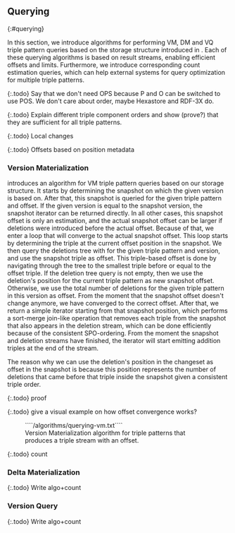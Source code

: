 ## Querying
{:#querying}

In this section, we introduce algorithms for performing VM, DM and VQ triple pattern queries
based on the storage structure introduced in [](#storage).
Each of these querying algorithms is based on result streams, enabling efficient offsets and limits.
Furthermore, we introduce corresponding count estimation queries,
which can help external systems for query optimization for multiple triple patterns.

{:.todo}
Say that we don't need OPS because P and O can be switched to use POS. We don't care about order, maybe Hexastore and RDF-3X do.

{:.todo}
Explain different triple component orders and show (prove?) that they are sufficient for all triple patterns.

{:.todo}
Local changes

{:.todo}
Offsets based on position metadata

### Version Materialization

[](#algorithm-querying-vm) introduces an algorithm for VM triple pattern queries based on our storage structure.
It starts by determining the snapshot on which the given version is based on.
After that, this snapshot is queried for the given triple pattern and offset.
If the given version is equal to the snapshot version, the snapshot iterator can be returned directly.
In all other cases, this snapshot offset is only an estimation,
and the actual snapshot offset can be larger if deletions were introduced before the actual offset.
Because of that, we enter a loop that will converge to the actual snapshot offset.
This loop starts by determining the triple at the current offset position in the snapshot.
We then query the deletions tree with for the given triple pattern and version,
and use the snapshot triple as offset.
This triple-based offset is done by navigating through the tree to the smallest triple before or equal to the offset triple.
If the deletion tree query is not empty, then we use the deletion's position for the current triple pattern as new snapshot offset.
Otherwise, we use the total number of deletions for the given triple pattern in this version as offset.
From the moment that the snapshot offset doesn't change anymore, we have converged to the correct offset.
After that, we return a simple iterator starting from that snapshot position,
which performs a sort-merge join-like operation that removes each triple from the snapshot that also appears in the deletion stream,
which can be done efficiently because of the consistent SPO-ordering.
From the moment the snapshot and deletion streams have finished,
the iterator will start emitting addition triples at the end of the stream.

The reason why we can use the deletion's position in the changeset as offset in the snapshot
is because this position represents the number of deletions that came before that triple inside the snapshot given a consistent triple order.

{:.todo} proof

{:.todo} give a visual example on how offset convergence works?

<figure id="algorithm-querying-vm" class="algorithm">
````/algorithms/querying-vm.txt````
<figcaption markdown="block">
Version Materialization algorithm for triple patterns that produces a triple stream with an offset.
</figcaption>
</figure>

{:.todo}
count

### Delta Materialization

{:.todo}
Write algo+count

### Version Query

{:.todo}
Write algo+count
